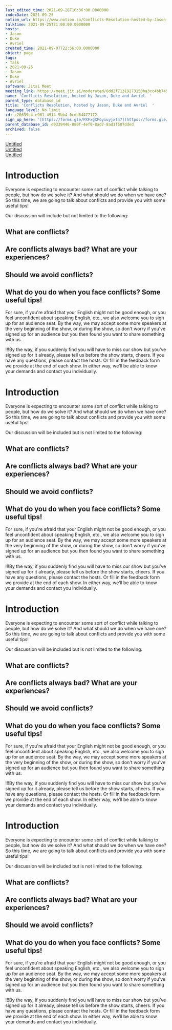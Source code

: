 ```yaml
---
last_edited_time: 2021-09-28T10:36:00.0000000
indexDate: 2021-09-25
notion_url: https://www.notion.so/Conflicts-Resolution-hosted-by-Jason-Duke-and-Avriel-c20639c4e96149149bb40cdd64477172
talktime: 2021-09-25T21:00:00.0000000
hosts:
- Jason
- Duke
- Avriel
created_time: 2021-09-07T22:56:00.0000000
object: page
tags:
- Talk
- 2021-09-25
- Jason
- Duke
- Avriel
software: Jitsi Meet
meeting_link: https://meet.jit.si/moderated/6dd2f71319273153ba3cc4bb7453096ba63fe5a5cb85bf1c220f0166277e2981
name: 'Conflicts Resolution, hosted by Jason, Duke and Avriel  '
parent_type: database_id
title: 'Conflicts Resolution, hosted by Jason, Duke and Avriel  '
language_level: No limit
id: c20639c4-e961-4914-9bb4-0cdd64477172
sign_up_here: '[https://forms.gle/PXFxgXPoyiuyjxt47](https://forms.gle/PXFxgXPoyiuyjxt47)'
parent_database_id: e9339446-880f-4ef0-8ad7-8ad1f507dded
archived: false
---
```


[Untitled](https://www.notion.so/cb083fc4f0b7459aa5afe1900ef25a1f)   
[Untitled](https://www.notion.so/06eedd6e889c43369b68aa6f0742675b)   
[Untitled](https://www.notion.so/e0958ccc596f4efea798c99507f0f16e)   

#                                  Introduction
Everyone is expecting to encounter some sort of conflict while talking to people, but how do we solve it? And what should we do when we have one? So this time, we are going to talk about conflicts and provide you with some useful tips!


Our discussion will include but not limited to the following:
## What are conflicts?
## Are conflicts always bad? What are your experiences?
## Should we avoid conflicts?
## What do you do when you face conflicts? Some useful tips!


For sure, if you're afraid that your English might not be good enough, or you feel unconfident about speaking English, etc., we also welcome you to sign up for an audience seat. By the way, we may accept some more speakers at the very beginning of the show, or during the show, so don't worry if you've signed up for an audience but you then found you want to share something with us.

!!!By the way, if you suddenly find you will have to miss our show but you’ve signed up for it already, please tell us before the show starts, cheers.
If you have any questions, please contact the hosts. Or fill in the feedback form we provide at the end of each show. In either way, we’ll be able to know your demands and contact you individually.
#                                  Introduction
Everyone is expecting to encounter some sort of conflict while talking to people, but how do we solve it? And what should we do when we have one? So this time, we are going to talk about conflicts and provide you with some useful tips!


Our discussion will be included but is not limited to the following:
## What are conflicts?
## Are conflicts always bad? What are your experiences?
## Should we avoid conflicts?
## What do you do when you face conflicts? Some useful tips!


For sure, if you're afraid that your English might not be good enough, or you feel unconfident about speaking English, etc., we also welcome you to sign up for an audience seat. By the way, we may accept some more speakers at the very beginning of the show, or during the show, so don't worry if you've signed up for an audience but you then found you want to share something with us.

!!!By the way, if you suddenly find you will have to miss our show but you’ve signed up for it already, please tell us before the show starts, cheers.
If you have any questions, please contact the hosts. Or fill in the feedback form we provide at the end of each show. In either way, we’ll be able to know your demands and contact you individually.
#                                  Introduction
Everyone is expecting to encounter some sort of conflict while talking to people, but how do we solve it? And what should we do when we have one? So this time, we are going to talk about conflicts and provide you with some useful tips!


Our discussion will be included but is not limited to the following:
## What are conflicts?
## Are conflicts always bad? What are your experiences?
## Should we avoid conflicts?
## What do you do when you face conflicts? Some useful tips!


For sure, if you're afraid that your English might not be good enough, or you feel unconfident about speaking English, etc., we also welcome you to sign up for an audience seat. By the way, we may accept some more speakers at the very beginning of the show, or during the show, so don't worry if you've signed up for an audience but you then found you want to share something with us.

!!!By the way, if you suddenly find you will have to miss our show but you’ve signed up for it already, please tell us before the show starts, cheers.
If you have any questions, please contact the hosts. Or fill in the feedback form we provide at the end of each show. In either way, we’ll be able to know your demands and contact you individually.
#                                  Introduction
Everyone is expecting to encounter some sort of conflict while talking to people, but how do we solve it? And what should we do when we have one? So this time, we are going to talk about conflicts and provide you with some useful tips!


Our discussion will be included but is not limited to the following:
## What are conflicts?
## Are conflicts always bad? What are your experiences?
## Should we avoid conflicts?
## What do you do when you face conflicts? Some useful tips!


For sure, if you're afraid that your English might not be good enough, or you feel unconfident about speaking English, etc., we also welcome you to sign up for an audience seat. By the way, we may accept some more speakers at the very beginning of the show, or during the show, so don't worry if you've signed up for an audience but you then found you want to share something with us.

!!!By the way, if you suddenly find you will have to miss our show but you’ve signed up for it already, please tell us before the show starts, cheers.
If you have any questions, please contact the hosts. Or fill in the feedback form we provide at the end of each show. In either way, we’ll be able to know your demands and contact you individually.











